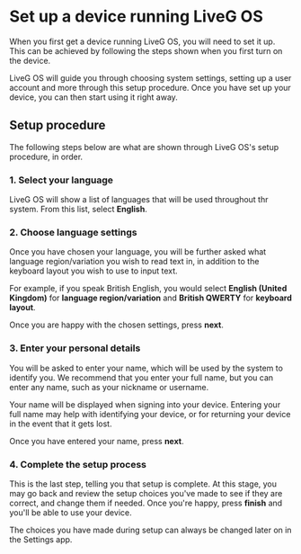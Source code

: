 # Set up a device running LiveG OS
When you first get a device running LiveG OS, you will need to set it up. This can be achieved by following the steps shown when you first turn on the device.

LiveG OS will guide you through choosing system settings, setting up a user account and more through this setup procedure. Once you have set up your device, you can then start using it right away.

## Setup procedure
The following steps below are what are shown through LiveG OS's setup procedure, in order.

### 1. Select your language
LiveG OS will show a list of languages that will be used throughout thr system. From this list, select **English**.

### 2. Choose language settings
Once you have chosen your language, you will be further asked what language region/variation you wish to read text in, in addition to the keyboard layout you wish to use to input text.

For example, if you speak British English, you would select **English (United Kingdom)** for **language region/variation** and **British QWERTY** for **keyboard layout**.

Once you are happy with the chosen settings, press **next**.

### 3. Enter your personal details
You will be asked to enter your name, which will be used by the system to identify you. We recommend that you enter your full name, but you can enter any name, such as your nickname or username.

Your name will be displayed when signing into your device. Entering your full name may help with identifying your device, or for returning your device in the event that it gets lost.

Once you have entered your name, press **next**.

### 4. Complete the setup process
This is the last step, telling you that setup is complete. At this stage, you may go back and review the setup choices you've made to see if they are correct, and change them if needed. Once you're happy, press **finish** and you'll be able to use your device.

The choices you have made during setup can always be changed later on in the Settings app.